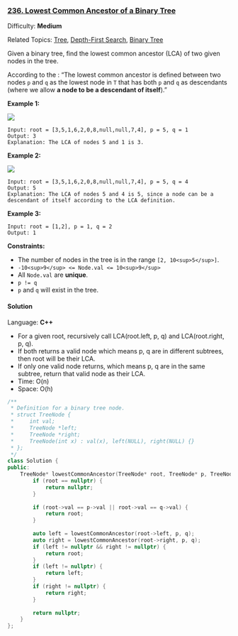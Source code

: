 ### [236\. Lowest Common Ancestor of a Binary Tree](https://leetcode.com/problems/lowest-common-ancestor-of-a-binary-tree/)

Difficulty: **Medium**

Related Topics: [Tree](https://leetcode.com/tag/tree/), [Depth-First Search](https://leetcode.com/tag/depth-first-search/), [Binary Tree](https://leetcode.com/tag/binary-tree/)


Given a binary tree, find the lowest common ancestor (LCA) of two given nodes in the tree.

According to the : “The lowest common ancestor is defined between two nodes `p` and `q` as the lowest node in `T` that has both `p` and `q` as descendants (where we allow **a node to be a descendant of itself**).”

**Example 1:**

![](https://assets.leetcode.com/uploads/2018/12/14/binarytree.png)

```
Input: root = [3,5,1,6,2,0,8,null,null,7,4], p = 5, q = 1
Output: 3
Explanation: The LCA of nodes 5 and 1 is 3.
```

**Example 2:**

![](https://assets.leetcode.com/uploads/2018/12/14/binarytree.png)

```
Input: root = [3,5,1,6,2,0,8,null,null,7,4], p = 5, q = 4
Output: 5
Explanation: The LCA of nodes 5 and 4 is 5, since a node can be a descendant of itself according to the LCA definition.
```

**Example 3:**

```
Input: root = [1,2], p = 1, q = 2
Output: 1
```

**Constraints:**

*   The number of nodes in the tree is in the range `[2, 10<sup>5</sup>]`.
*   `-10<sup>9</sup> <= Node.val <= 10<sup>9</sup>`
*   All `Node.val` are **unique**.
*   `p != q`
*   `p` and `q` will exist in the tree.


#### Solution

Language: **C++**

* For a given root, recursively call LCA(root.left, p, q) and LCA(root.right, p, q).  
* If both returns a valid node which means p, q are in different subtrees, then root will be their LCA.  
* If only one valid node returns, which means p, q are in the same subtree, return that valid node as their LCA.
* Time: O(n)
* Space: O(h)

```c++
/**
 * Definition for a binary tree node.
 * struct TreeNode {
 *     int val;
 *     TreeNode *left;
 *     TreeNode *right;
 *     TreeNode(int x) : val(x), left(NULL), right(NULL) {}
 * };
 */
class Solution {
public:
    TreeNode* lowestCommonAncestor(TreeNode* root, TreeNode* p, TreeNode* q) {
        if (root == nullptr) {
            return nullptr;
        }
        
        if (root->val == p->val || root->val == q->val) {
            return root;
        }
        
        auto left = lowestCommonAncestor(root->left, p, q);
        auto right = lowestCommonAncestor(root->right, p, q);
        if (left != nullptr && right != nullptr) {
            return root;
        }
        if (left != nullptr) {
            return left;
        }
        if (right != nullptr) {
            return right;
        }
        
        return nullptr;
    }
};
```